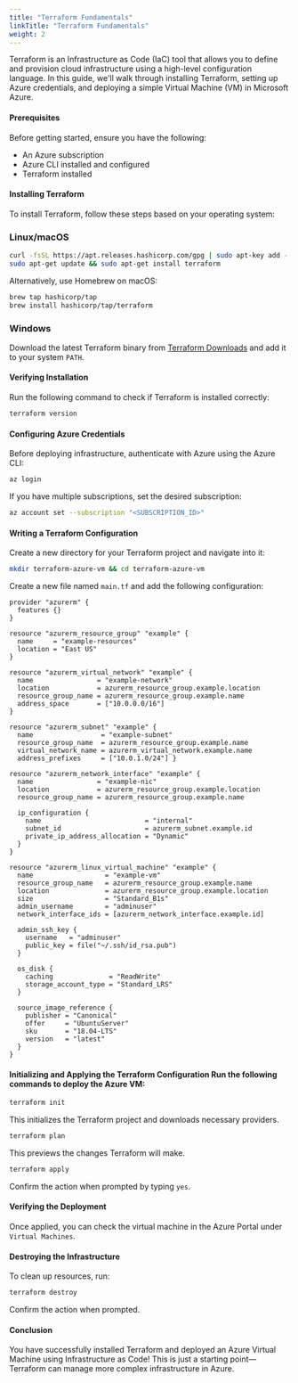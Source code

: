 ```yaml
---
title: "Terraform Fundamentals"
linkTitle: "Terraform Fundamentals"
weight: 2
---
```


Terraform is an Infrastructure as Code (IaC) tool that allows you to define and provision cloud infrastructure using a high-level configuration language. In this guide, we'll walk through installing Terraform, setting up Azure credentials, and deploying a simple Virtual Machine (VM) in Microsoft Azure.

#### Prerequisites

Before getting started, ensure you have the following:

- An Azure subscription
- Azure CLI installed and configured
- Terraform installed

#### Installing Terraform

To install Terraform, follow these steps based on your operating system:

### Linux/macOS

```bash
curl -fsSL https://apt.releases.hashicorp.com/gpg | sudo apt-key add - sudo apt-add-repository "deb [arch=amd64] https://apt.releases.hashicorp.com $(lsb_release -cs) main"
sudo apt-get update && sudo apt-get install terraform
```
Alternatively, use Homebrew on macOS:

```bash
brew tap hashicorp/tap
brew install hashicorp/tap/terraform
```

### Windows
Download the latest Terraform binary from [Terraform Downloads](https://www.terraform.io/downloads.html) and add it to your system `PATH`.

#### Verifying Installation

Run the following command to check if Terraform is installed correctly:

```bash
terraform version
```

#### Configuring Azure Credentials

Before deploying infrastructure, authenticate with Azure using the Azure CLI:

```bash
az login
```

If you have multiple subscriptions, set the desired subscription:

```bash
az account set --subscription "<SUBSCRIPTION_ID>"
```

#### Writing a Terraform Configuration

Create a new directory for your Terraform project and navigate into it:

```bash
mkdir terraform-azure-vm && cd terraform-azure-vm 
```

Create a new file named `main.tf` and add the following configuration:

```hcl
provider "azurerm" {
  features {}
}

resource "azurerm_resource_group" "example" {
  name     = "example-resources"
  location = "East US"
}

resource "azurerm_virtual_network" "example" {
  name                = "example-network"
  location            = azurerm_resource_group.example.location
  resource_group_name = azurerm_resource_group.example.name
  address_space       = ["10.0.0.0/16"]
}

resource "azurerm_subnet" "example" {
  name                 = "example-subnet"
  resource_group_name  = azurerm_resource_group.example.name
  virtual_network_name = azurerm_virtual_network.example.name
  address_prefixes     = ["10.0.1.0/24"] }

resource "azurerm_network_interface" "example" {
  name                = "example-nic"
  location            = azurerm_resource_group.example.location
  resource_group_name = azurerm_resource_group.example.name

  ip_configuration {
    name                          = "internal"
    subnet_id                     = azurerm_subnet.example.id
    private_ip_address_allocation = "Dynamic"
  }
}

resource "azurerm_linux_virtual_machine" "example" {
  name                  = "example-vm"
  resource_group_name   = azurerm_resource_group.example.name
  location              = azurerm_resource_group.example.location
  size                  = "Standard_B1s"
  admin_username        = "adminuser"
  network_interface_ids = [azurerm_network_interface.example.id]

  admin_ssh_key {
    username   = "adminuser"
    public_key = file("~/.ssh/id_rsa.pub")
  }

  os_disk {
    caching              = "ReadWrite"
    storage_account_type = "Standard_LRS"
  }

  source_image_reference {
    publisher = "Canonical"
    offer     = "UbuntuServer"
    sku       = "18.04-LTS"
    version   = "latest"
  }
}
```

#### Initializing and Applying the Terraform Configuration Run the following commands to deploy the Azure VM:

```bash
terraform init
```

This initializes the Terraform project and downloads necessary providers.

```bash
terraform plan
```

This previews the changes Terraform will make.

```bash
terraform apply
```

Confirm the action when prompted by typing `yes`.

#### Verifying the Deployment
Once applied, you can check the virtual machine in the Azure Portal under `Virtual Machines`.

#### Destroying the Infrastructure
To clean up resources, run:

```bash
terraform destroy
```
Confirm the action when prompted.

#### Conclusion
You have successfully installed Terraform and deployed an Azure Virtual Machine using Infrastructure as Code! This is just a starting point—Terraform can manage more complex infrastructure in Azure.
